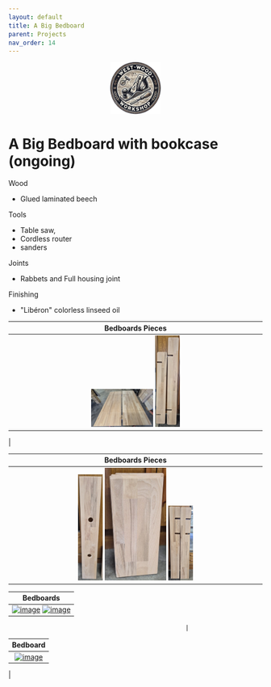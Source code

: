 ```yaml
---
layout: default
title: A Big Bedboard
parent: Projects
nav_order: 14
---
```

<p align="center"> <img src="../media/www_logo.png" width="20%" height="20%"/> </p>

# A Big Bedboard with bookcase (ongoing)

Wood
* Glued laminated beech

Tools
* Table saw, 
* Cordless router
* sanders

Joints
* Rabbets and Full housing joint

Finishing
* "Libéron" colorless linseed oil


|                                                                                                                            Bedboards  Pieces                                                                                                                            |
|:-----------------------------------------------------------------------------------------------------------------------------------------------------------------------------------------------------------------------------------------------------------------------:|
| [<img alt="image" height="25%" src="/media/Bed_Panels_1.jpg" width="25%"/>](https://garlatti.github.io/media/Bed_Panels_1.jpg)   [<img alt="image" height="10%" src="/media/Bedboard_Shelves.jpg" width="10%"/>](https://garlatti.github.io/media/Bedboard_Shelves.jpg) | 
|   

|                                                                                                                                         Bedboards  Pieces                                                                                                                                          |
|:--------------------------------------------------------------------------------------------------------------------------------------------------------------------------------------------------------------------------------------------------------------------------------------------------:|
| [<img alt="image" height="10%" src="/media/Bedboard_Trunk_Door.jpg" width="10%"/>](https://garlatti.github.io/media/Bedboard_Trunk_Door.jpg)   [<img alt="image" height="25%" src="/media/Bedboard_Small_Shelves.jpg" width="25%"/>](https://garlatti.github.io/media/Bedboard_Small_Shelves.jpg)  [<img alt="image" height="10%" src="/media/Bedboard_Shelve_Support.jpg" width="10%"/>](https://garlatti.github.io/media/Bedboard_Shelve_Support.jpg)   |


|                                                                                                                                Bedboards                                                                                                                                |
|:-----------------------------------------------------------------------------------------------------------------------------------------------------------------------------------------------------------------------------------------------------------------------:|
| [<img alt="image" height="35%" src="/media/Big_Bedboard_1.jpg" width="35%"/>](https://garlatti.github.io/media/Big_Bedboard_1.jpg)   [<img alt="image" height="35%" src="/media/Big_Bedboard_2.jpg" width="35%"/>](https://garlatti.github.io/media/Big_Bedboard_2.jpg) |
                                                                                          
                                                     | 
|                                                                                                                           Bedboard                                                                                                                             |
|:-------------------------------------------------------------------------------------------------------------------------------------------------------------------------------------------------------------------------------------------------------------------------------------:|
| [<img alt="image" height="35%" src="/media/Big_Bedboard.jpg" width="35%"/>](https://garlatti.github.io/media/Big_Bedboard.jpg) |

|
